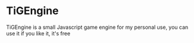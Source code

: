 # TiGEngine
TiGEngine is a small Javascript game engine for my personal use, you can use it if you like it, it's free
